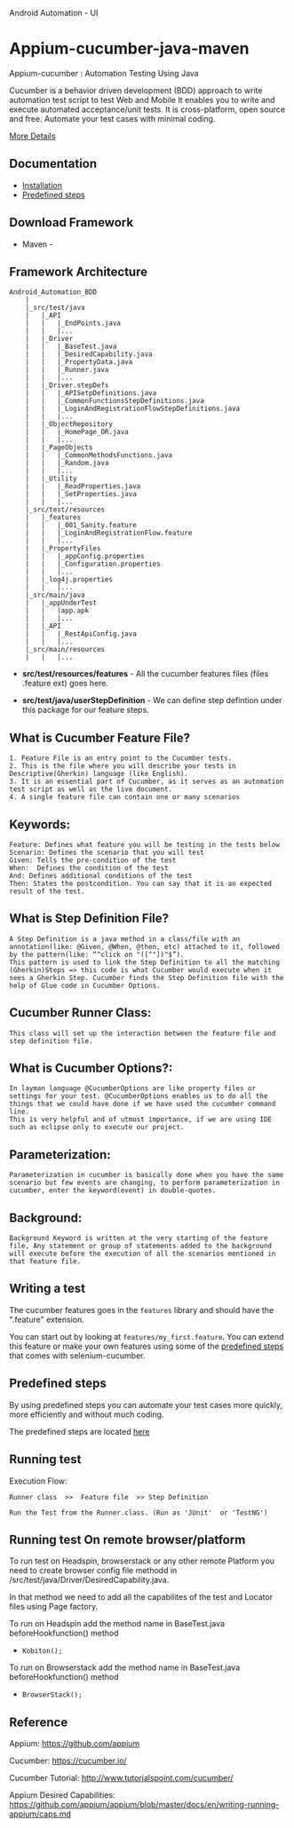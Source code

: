 Android Automation - UI

Appium-cucumber-java-maven
=================

Appium-cucumber : Automation Testing Using Java

Cucumber is a behavior driven development (BDD) approach to write automation test script to test Web and Mobile
It enables you to write and execute automated acceptance/unit tests. It is cross-platform, open source and free.
Automate your test cases with minimal coding.

[More Details](https://sivasankaramalan.bloggi.co/bdd-framework-for-mobile-applications-automation-with-appium)

Documentation
-------------
* [Installation](https://github.com/selenium-cucumber/selenium-cucumber-java/blob/master/doc/installation.md)
* [Predefined steps](https://github.com/selenium-cucumber/selenium-cucumber-java/blob/master/doc/canned_steps.md)

Download Framework
--------------
* Maven - 

Framework Architecture
--------------
	Android_Automation_BDD
		|
		|_src/test/java
		|	|_API
		|	|	|_EndPoints.java
		|	|	|...
		|	|_Driver
		|	|	|_BaseTest.java
		|	|	|_DesiredCapability.java
		|	|	|_PropertyData.java
		|	|	|_Runner.java
		|	|	|...
		|	|_Driver.stepDefs
		|	|	|_APISetpDefinitions.java
		|	|	|_CommonFunctionsStepDefinitions.java
		|	|	|_LoginAndRegistrationFlowStepDefinitions.java
		|	|	|...
		|	|_ObjectRepository
		|	|	|_HomePage_OR.java
		|	|	|...
		|	|_PageObjects
		|	|	|_CommonMethodsFunctions.java
		|	|	|_Random.java
		|	|	|...
		|	|_Utility
		|	|	|_ReadProperties.java
		|	|	|_SetProperties.java
		|	|	|...
		|_src/test/resources
		|	|_features
		|	|	|_001_Sanity.feature
		|	|	|_LoginAndRegistrationFlow.feature
		|	|	|...
		|	|_PropertyFiles
		|	|	|_appConfig.properties
		|	|	|_Configuration.properties
		|	|	|...
		|	|_log4j.properties
		|	|	|...
		|_src/main/java
		|	|_appUnderTest
		|	|	|app.apk
		|	|	|...
		|	|_API
		|	|	|_RestApiConfig.java
		|	|	|...
		|_src/main/resources
		|	|	|...

* **src/test/resources/features** - All the cucumber features files (files .feature ext) goes here.


* **src/test/java/userStepDefinition** - We can define step defintion under this package for our feature steps.


What is Cucumber Feature File?
-----------------------------

	1. Feature File is an entry point to the Cucumber tests.
	2. This is the file where you will describe your tests in Descriptive(Gherkin) language (like English).
	3. It is an essential part of Cucumber, as it serves as an automation test script as well as the live document.
	4. A single feature file can contain one or many scenarios
	
Keywords:
--------

	Feature: Defines what feature you will be testing in the tests below
	Scenario: Defines the scenario that you will test
	Given: Tells the pre-condition of the test
	When:  Defines the condition of the test
	And: Defines additional conditions of the test
	Then: States the postcondition. You can say that it is an expected result of the test.
	
What is Step Definition File?
---------------------------

	A Step Definition is a java method in a class/file with an annotation(like: @Given, @When, @then, etc) attached to it, followed by the pattern(like: “^click on "([^"])"$”).
	This pattern is used to link the Step Definition to all the matching (Gherkin)Steps => this code is what Cucumber would execute when it sees a Gherkin Step. Cucumber finds the Step Definition file with the help of Glue code in Cucumber Options.
	
Cucumber Runner Class:
---------------------

	This class will set up the interaction between the feature file and step definition file.
	
What is Cucumber Options?:
-----------------------

	In layman language @CucumberOptions are like property files or settings for your test. @CucumberOptions enables us to do all the things that we could have done if we have used the cucumber command line.
	This is very helpful and of utmost importance, if we are using IDE such as eclipse only to execute our project.

Parameterization:
----------------

	Parameterization in cucumber is basically done when you have the same scenario but few events are changing, to perform parameterization in cucumber, enter the keyword(event) in double-quotes.
	
Background:
-----------

	Background Keyword is written at the very starting of the feature file, Any statement or group of statements added to the background will execute before the execution of all the scenarios mentioned in that feature file.	


Writing a test
--------------

The cucumber features goes in the `features` library and should have the ".feature" extension.

You can start out by looking at `features/my_first.feature`. You can extend this feature or make your own features using some of the [predefined steps](doc/canned_steps.md) that comes with selenium-cucumber.


Predefined steps
-----------------
By using predefined steps you can automate your test cases more quickly, more efficiently and without much coding.

The predefined steps are located [here](doc/canned_steps.md)

Running test
--------------
Execution Flow:

	Runner class  >>  Feature file  >> Step Definition
	
	Run the Test from the Runner.class. (Run as 'JUnit'  or 'TestNG')

Running test On remote browser/platform
---------------------------------------

To run test on Headspin, browserstack or any other remote Platform you need to create browser config file methodd in  /src/test/java/Driver/DesiredCapability.java.

In that method we need to add all the capabilites of the test and Locator files using Page factory.

To run on Headspin add the method name in BaseTest.java beforeHookfunction() method

* `Kobiton();`

To run on Browserstack add the method name in BaseTest.java beforeHookfunction() method

* `BrowserStack();`

Reference
----------
Appium: https://github.com/appium

Cucumber: https://cucumber.io/

Cucumber Tutorial: http://www.tutorialspoint.com/cucumber/

Appium Desired Capabilities: https://github.com/appium/appium/blob/master/docs/en/writing-running-appium/caps.md



